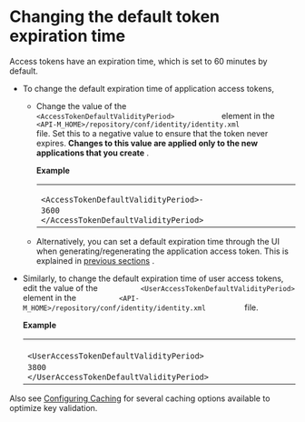 # Changing the default token expiration time

Access tokens have an expiration time, which is set to 60 minutes by default.

-   To change the default expiration time of application access tokens,
    -   Change the value of the `             <AccessTokenDefaultValidityPeriod>            ` element in the `             <API-M_HOME>/repository/conf/identity/identity.xml            ` file. Set this to a negative value to ensure that the token never expires. **Changes to this value are applied only to the new applications that you create** .

        **Example**

        <table>
        <colgroup>
        <col width="100%" />
        </colgroup>
        <tbody>
        <tr class="odd">
        <td><div class="container" title="Hint: double-click to select code">
        <div class="line number1 index0 alt2">
        <code class="java plain">                     &lt;AccessTokenDefaultValidityPeriod&gt;-                    </code> <code class="java value">                     3600                    </code> <code class="java plain">                     &lt;/AccessTokenDefaultValidityPeriod&gt;                    </code>
        </div>
        </div></td>
        </tr>
        </tbody>
        </table>

    -   Alternatively, you can set a default expiration time through the UI when generating/regenerating the application access token.
        This is explained in [previous sections](https://docs.wso2.com/display/SHAN/Am300Working+with+Access+Tokens#Am300WorkingwithAccessTokens-valid) .

-   Similarly, to change the default expiration time of user access tokens, edit the value of the `           <UserAccessTokenDefaultValidityPeriod>          ` element in the `           <API-M_HOME>/repository/conf/identity/identity.xml          ` file.

    **Example**

    <table>
    <colgroup>
    <col width="100%" />
    </colgroup>
    <tbody>
    <tr class="odd">
    <td><div class="container" title="Hint: double-click to select code">
    <div class="line number1 index0 alt2">
    <code class="java plain">                   &lt;UserAccessTokenDefaultValidityPeriod&gt;                  </code> <code class="java value">                   3800                  </code> <code class="java plain">                   &lt;/UserAccessTokenDefaultValidityPeriod&gt;                  </code>
    </div>
    </div></td>
    </tr>
    </tbody>
    </table>

Also see [Configuring Caching](https://docs.wso2.com/display/AM300/Configuring+Caching) for several caching options available to optimize key validation.
